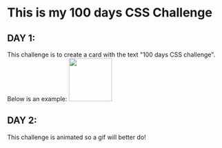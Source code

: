 <h1>This is my 100 days CSS Challenge</h1>
<h2>DAY 1:</h2>
<p>This challenge is to create a card with the text "100 days CSS challenge". Below is an example:
<img src="https://user-images.githubusercontent.com/83260908/127424071-a323e989-c3a9-4631-a749-04c0791f1eb8.png" width="100px">
</p>
<h2>DAY 2:</h2>
<p>This challenge is animated so a gif will better do!</p>
